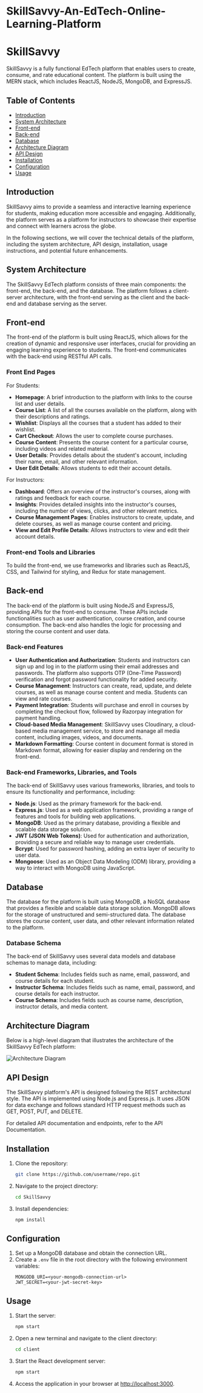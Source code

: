 # SkillSavvy-An-EdTech-Online-Learning-Platform

# SkillSavvy

SkillSavvy is a fully functional EdTech platform that enables users to create, consume, and rate educational content. The platform is built using the MERN stack, which includes ReactJS, NodeJS, MongoDB, and ExpressJS.

## Table of Contents

- [Introduction](#introduction)
- [System Architecture](#system-architecture)
- [Front-end](#front-end)
- [Back-end](#back-end)
- [Database](#database)
- [Architecture Diagram](#architecture-diagram)
- [API Design](#api-design)
- [Installation](#installation)
- [Configuration](#configuration)
- [Usage](#usage)

## Introduction

SkillSavvy aims to provide a seamless and interactive learning experience for students, making education more accessible and engaging. Additionally, the platform serves as a platform for instructors to showcase their expertise and connect with learners across the globe.

In the following sections, we will cover the technical details of the platform, including the system architecture, API design, installation, usage instructions, and potential future enhancements.

## System Architecture

The SkillSavvy EdTech platform consists of three main components: the front-end, the back-end, and the database. The platform follows a client-server architecture, with the front-end serving as the client and the back-end and database serving as the server.

## Front-end

The front-end of the platform is built using ReactJS, which allows for the creation of dynamic and responsive user interfaces, crucial for providing an engaging learning experience to students. The front-end communicates with the back-end using RESTful API calls.

### Front End Pages

For Students:

- **Homepage**: A brief introduction to the platform with links to the course list and user details.
- **Course List**: A list of all the courses available on the platform, along with their descriptions and ratings.
- **Wishlist**: Displays all the courses that a student has added to their wishlist.
- **Cart Checkout**: Allows the user to complete course purchases.
- **Course Content**: Presents the course content for a particular course, including videos and related material.
- **User Details**: Provides details about the student's account, including their name, email, and other relevant information.
- **User Edit Details**: Allows students to edit their account details.

For Instructors:

- **Dashboard**: Offers an overview of the instructor's courses, along with ratings and feedback for each course.
- **Insights**: Provides detailed insights into the instructor's courses, including the number of views, clicks, and other relevant metrics.
- **Course Management Pages**: Enables instructors to create, update, and delete courses, as well as manage course content and pricing.
- **View and Edit Profile Details**: Allows instructors to view and edit their account details.

### Front-end Tools and Libraries

To build the front-end, we use frameworks and libraries such as ReactJS, CSS, and Tailwind for styling, and Redux for state management.

## Back-end

The back-end of the platform is built using NodeJS and ExpressJS, providing APIs for the front-end to consume. These APIs include functionalities such as user authentication, course creation, and course consumption. The back-end also handles the logic for processing and storing the course content and user data.

### Back-end Features

- **User Authentication and Authorization**: Students and instructors can sign up and log in to the platform using their email addresses and passwords. The platform also supports OTP (One-Time Password) verification and forgot password functionality for added security.
- **Course Management**: Instructors can create, read, update, and delete courses, as well as manage course content and media. Students can view and rate courses.
- **Payment Integration**: Students will purchase and enroll in courses by completing the checkout flow, followed by Razorpay integration for payment handling.
- **Cloud-based Media Management**: SkillSavvy uses Cloudinary, a cloud-based media management service, to store and manage all media content, including images, videos, and documents.
- **Markdown Formatting**: Course content in document format is stored in Markdown format, allowing for easier display and rendering on the front-end.

### Back-end Frameworks, Libraries, and Tools

The back-end of SkillSavvy uses various frameworks, libraries, and tools to ensure its functionality and performance, including:

- **Node.js**: Used as the primary framework for the back-end.
- **Express.js**: Used as a web application framework, providing a range of features and tools for building web applications.
- **MongoDB**: Used as the primary database, providing a flexible and scalable data storage solution.
- **JWT (JSON Web Tokens)**: Used for authentication and authorization, providing a secure and reliable way to manage user credentials.
- **Bcrypt**: Used for password hashing, adding an extra layer of security to user data.
- **Mongoose**: Used as an Object Data Modeling (ODM) library, providing a way to interact with MongoDB using JavaScript.

## Database

The database for the platform is built using MongoDB, a NoSQL database that provides a flexible and scalable data storage solution. MongoDB allows for the storage of unstructured and semi-structured data. The database stores the course content, user data, and other relevant information related to the platform.

### Database Schema

The back-end of SkillSavvy uses several data models and database schemas to manage data, including:

- **Student Schema**: Includes fields such as name, email, password, and course details for each student.
- **Instructor Schema**: Includes fields such as name, email, password, and course details for each instructor.
- **Course Schema**: Includes fields such as course name, description, instructor details, and media content.

## Architecture Diagram

Below is a high-level diagram that illustrates the architecture of the SkillSavvy EdTech platform:

![Architecture Diagram](#)

## API Design

The SkillSavvy platform's API is designed following the REST architectural style. The API is implemented using Node.js and Express.js. It uses JSON for data exchange and follows standard HTTP request methods such as GET, POST, PUT, and DELETE.

For detailed API documentation and endpoints, refer to the API Documentation.

## Installation

1. Clone the repository:
   ```bash
   git clone https://github.com/username/repo.git
   ```
2. Navigate to the project directory:
   ```bash
   cd SkillSavvy
   ```
3. Install dependencies:
   ```bash
   npm install
   ```

## Configuration

1. Set up a MongoDB database and obtain the connection URL.
2. Create a `.env` file in the root directory with the following environment variables:
   ```plaintext
   MONGODB_URI=<your-mongodb-connection-url>
   JWT_SECRET=<your-jwt-secret-key>
   ```

## Usage

1. Start the server:
   ```bash
   npm start
   ```
2. Open a new terminal and navigate to the client directory:
   ```bash
   cd client
   ```
3. Start the React development server:
   ```bash
   npm start
   ```
4. Access the application in your browser at [http://localhost:3000](http://localhost:3000).
